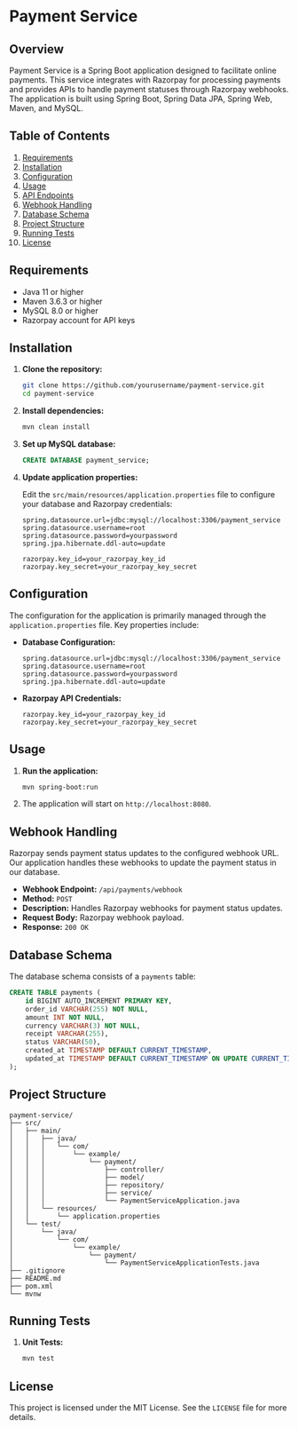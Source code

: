 # Payment Service

## Overview

Payment Service is a Spring Boot application designed to facilitate online payments. This service integrates with Razorpay for processing payments and provides APIs to handle payment statuses through Razorpay webhooks. The application is built using Spring Boot, Spring Data JPA, Spring Web, Maven, and MySQL.

## Table of Contents

1. [Requirements](#requirements)
2. [Installation](#installation)
3. [Configuration](#configuration)
4. [Usage](#usage)
5. [API Endpoints](#api-endpoints)
6. [Webhook Handling](#webhook-handling)
7. [Database Schema](#database-schema)
8. [Project Structure](#project-structure)
9. [Running Tests](#running-tests)
10. [License](#license)

## Requirements

- Java 11 or higher
- Maven 3.6.3 or higher
- MySQL 8.0 or higher
- Razorpay account for API keys

## Installation

1. **Clone the repository:**
   ```bash
   git clone https://github.com/yourusername/payment-service.git
   cd payment-service
   ```

2. **Install dependencies:**
   ```bash
   mvn clean install
   ```

3. **Set up MySQL database:**
   ```sql
   CREATE DATABASE payment_service;
   ```

4. **Update application properties:**

   Edit the `src/main/resources/application.properties` file to configure your database and Razorpay credentials:
   ```properties
   spring.datasource.url=jdbc:mysql://localhost:3306/payment_service
   spring.datasource.username=root
   spring.datasource.password=yourpassword
   spring.jpa.hibernate.ddl-auto=update

   razorpay.key_id=your_razorpay_key_id
   razorpay.key_secret=your_razorpay_key_secret
   ```

## Configuration

The configuration for the application is primarily managed through the `application.properties` file. Key properties include:

- **Database Configuration:**
  ```properties
  spring.datasource.url=jdbc:mysql://localhost:3306/payment_service
  spring.datasource.username=root
  spring.datasource.password=yourpassword
  spring.jpa.hibernate.ddl-auto=update
  ```

- **Razorpay API Credentials:**
  ```properties
  razorpay.key_id=your_razorpay_key_id
  razorpay.key_secret=your_razorpay_key_secret
  ```

## Usage

1. **Run the application:**
   ```bash
   mvn spring-boot:run
   ```

2. The application will start on `http://localhost:8080`.

## Webhook Handling

Razorpay sends payment status updates to the configured webhook URL. Our application handles these webhooks to update the payment status in our database.

- **Webhook Endpoint:** `/api/payments/webhook`
- **Method:** `POST`
- **Description:** Handles Razorpay webhooks for payment status updates.
- **Request Body:** Razorpay webhook payload.
- **Response:** `200 OK`

## Database Schema

The database schema consists of a `payments` table:

```sql
CREATE TABLE payments (
    id BIGINT AUTO_INCREMENT PRIMARY KEY,
    order_id VARCHAR(255) NOT NULL,
    amount INT NOT NULL,
    currency VARCHAR(3) NOT NULL,
    receipt VARCHAR(255),
    status VARCHAR(50),
    created_at TIMESTAMP DEFAULT CURRENT_TIMESTAMP,
    updated_at TIMESTAMP DEFAULT CURRENT_TIMESTAMP ON UPDATE CURRENT_TIMESTAMP
);
```

## Project Structure

```
payment-service/
├── src/
│   ├── main/
│   │   ├── java/
│   │   │   └── com/
│   │   │       └── example/
│   │   │           └── payment/
│   │   │               ├── controller/
│   │   │               ├── model/
│   │   │               ├── repository/
│   │   │               ├── service/
│   │   │               └── PaymentServiceApplication.java
│   │   └── resources/
│   │       └── application.properties
│   └── test/
│       └── java/
│           └── com/
│               └── example/
│                   └── payment/
│                       └── PaymentServiceApplicationTests.java
├── .gitignore
├── README.md
├── pom.xml
└── mvnw
```

## Running Tests

1. **Unit Tests:**
   ```bash
   mvn test
   ```

## License

This project is licensed under the MIT License. See the `LICENSE` file for more details.
